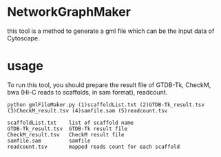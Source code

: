 # NetworkGraphMaker
this tool is a method to generate a gml file which can be the input data of Cytoscape.

# usage
To run this tool, you should prepare the result file of GTDB-Tk, CheckM, bwa (Hi-C reads to scaffolds, in sam format), readcount.
```
python gmlFileMaker.py (1)scaffoldList.txt (2)GTDB-Tk_result.tsv (3)CheckM_result.tsv (4)samfile.sam (5)readcount.tsv

scaffoldList.txt    list of scaffold name
GTDB-Tk_result.tsv  GTDB-Tk result file
CheckM_result.tsv   CheckM result file
samfile.sam         samfile
readcount.tsv       mapped reads count for each scaffold
```
